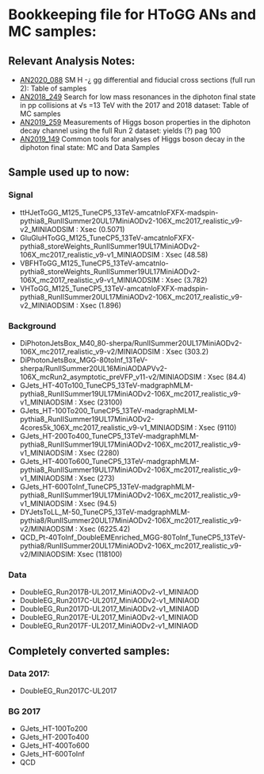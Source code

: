 # Bookkeeping file for HToGG ANs and MC samples:

## Relevant Analysis Notes:
* [AN2020_088](http://cms.cern.ch/iCMS/jsp/openfile.jsp?tp=draft&files=AN2020_088_v9.pdf) SM H -¿ gg differential and fiducial cross sections (full run 2): Table of samples  
* [AN2018_249](http://cms.cern.ch/iCMS/jsp/openfile.jsp?tp=draft&files=AN2018_249_v9.pdf) Search for low mass resonances in the diphoton final state in pp collisions at √s =13 TeV with the 2017 and 2018 dataset: Table of MC samples
* [AN2019_259](http://cms.cern.ch/iCMS/jsp/openfile.jsp?tp=draft&files=AN2019_259_v17.pdf) Measurements of Higgs boson properties in the diphoton decay channel using the full Run 2 dataset: yields (?) pag 100
* [AN2019_149](http://cms.cern.ch/iCMS/jsp/openfile.jsp?tp=draft&files=AN2019_149_v5.pdf) Common tools for analyses of Higgs boson decay in the diphoton final state: MC and Data Samples

## Sample used up to now:
### Signal
* ttHJetToGG_M125_TuneCP5_13TeV-amcatnloFXFX-madspin-pythia8_RunIISummer20UL17MiniAODv2-106X_mc2017_realistic_v9-v2_MINIAODSIM :       Xsec (0.5071)
* GluGluHToGG_M125_TuneCP5_13TeV-amcatnloFXFX-pythia8_storeWeights_RunIISummer19UL17MiniAODv2-106X_mc2017_realistic_v9-v1_MINIAODSIM : Xsec (48.58)
* VBFHToGG_M125_TuneCP5_13TeV-amcatnlo-pythia8_storeWeights_RunIISummer19UL17MiniAODv2-106X_mc2017_realistic_v9-v1_MINIAODSIM :        Xsec (3.782) 
* VHToGG_M125_TuneCP5_13TeV-amcatnloFXFX-madspin-pythia8_RunIISummer20UL17MiniAODv2-106X_mc2017_realistic_v9-v2_MINIAODSIM :           Xsec (1.896)
### Background
* DiPhotonJetsBox_M40_80-sherpa/RunIISummer20UL17MiniAODv2-106X_mc2017_realistic_v9-v2/MINIAODSIM :                                    Xsec (303.2)
* DiPhotonJetsBox_MGG-80toInf_13TeV-sherpa/RunIISummer20UL16MiniAODAPVv2-106X_mcRun2_asymptotic_preVFP_v11-v2/MINIAODSIM :             Xsec (84.4)
* GJets_HT-40To100_TuneCP5_13TeV-madgraphMLM-pythia8_RunIISummer19UL17MiniAODv2-106X_mc2017_realistic_v9-v1_MINIAODSIM :               Xsec (23100)
* GJets_HT-100To200_TuneCP5_13TeV-madgraphMLM-pythia8_RunIISummer19UL17MiniAODv2-4cores5k_106X_mc2017_realistic_v9-v1_MINIAODSIM :     Xsec (9110)
* GJets_HT-200To400_TuneCP5_13TeV-madgraphMLM-pythia8_RunIISummer19UL17MiniAODv2-106X_mc2017_realistic_v9-v1_MINIAODSIM :              Xsec (2280)
* GJets_HT-400To600_TuneCP5_13TeV-madgraphMLM-pythia8_RunIISummer19UL17MiniAODv2-106X_mc2017_realistic_v9-v1_MINIAODSIM :              Xsec (273)
* GJets_HT-600ToInf_TuneCP5_13TeV-madgraphMLM-pythia8_RunIISummer19UL17MiniAODv2-106X_mc2017_realistic_v9-v1_MINIAODSIM :              Xsec (94.5)
* DYJetsToLL_M-50_TuneCP5_13TeV-madgraphMLM-pythia8/RunIISummer20UL17MiniAODv2-106X_mc2017_realistic_v9-v2/MINIAODSIM :                Xsec (6225.42)
* QCD_Pt-40ToInf_DoubleEMEnriched_MGG-80ToInf_TuneCP5_13TeV-pythia8/RunIISummer20UL17MiniAODv2-106X_mc2017_realistic_v9-v2/MINIAODSIM: Xsec (118100)
### Data
* DoubleEG_Run2017B-UL2017_MiniAODv2-v1_MINIAOD
* DoubleEG_Run2017C-UL2017_MiniAODv2-v1_MINIAOD
* DoubleEG_Run2017D-UL2017_MiniAODv2-v1_MINIAOD
* DoubleEG_Run2017E-UL2017_MiniAODv2-v1_MINIAOD
* DoubleEG_Run2017F-UL2017_MiniAODv2-v1_MINIAOD

## Completely converted samples:
### Data 2017:
* DoubleEG_Run2017C-UL2017
### BG 2017
* GJets_HT-100To200
* GJets_HT-200To400
* GJets_HT-400To600
* GJets_HT-600ToInf
* QCD
